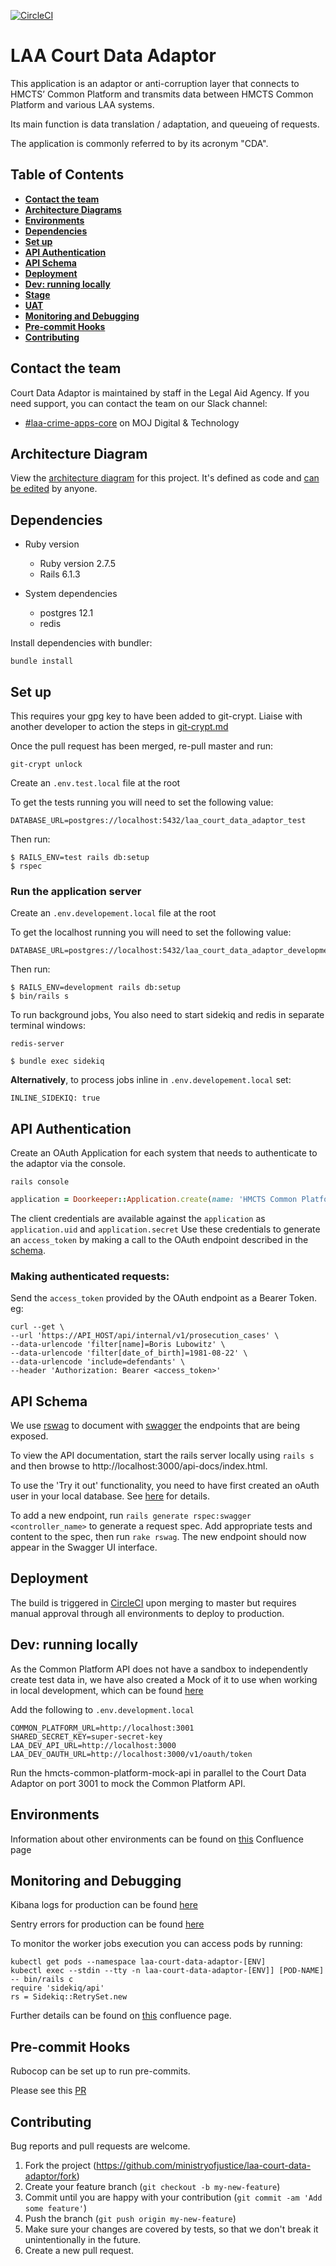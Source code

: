 [![CircleCI](https://circleci.com/gh/ministryofjustice/laa-court-data-adaptor.svg?style=shield)](https://app.circleci.com/pipelines/github/ministryofjustice/laa-court-data-adaptor?branch=master)



# LAA Court Data Adaptor

This application is an adaptor or anti-corruption layer that connects to HMCTS’ Common Platform and transmits data between HMCTS Common Platform and various LAA systems.

Its main function is data translation / adaptation, and queueing of requests.

The application is commonly referred to by its acronym "CDA".

## Table of Contents
- [**Contact the team**](#contact-the-team)
- [**Architecture Diagrams**](#architecture-diagram)
- [**Environments**](#environments)
- [**Dependencies**](#dependencies)
- [**Set up**](#set-up)
- [**API Authentication**](#api-authentication)
- [**API Schema**](#api-schema)
- [**Deployment**](#deployment)
- [**Dev: running locally**](#dev-running-locally)
- [**Stage**](#stage)
- [**UAT**](#uat)
- [**Monitoring and Debugging**](#monitoring-and-debugging)
- [**Pre-commit Hooks**](#pre-commit-hooks)
- [**Contributing**](#contributing)

## Contact the team

Court Data Adaptor is maintained by staff in the Legal Aid Agency. If you need support, you can contact the team on our Slack channel:
- [#laa-crime-apps-core](https://mojdt.slack.com/archives/CT0Q47YCQ) on MOJ Digital & Technology

## Architecture Diagram

View the [architecture diagram](https://structurizr.com/share/55246/diagrams#cda-container) for this project.
It's defined as code and [can be edited](https://github.com/ministryofjustice/laa-architecture-as-code/blob/main/src/main/kotlin/model/CDA.kt) by anyone.

## Dependencies
* Ruby version
    * Ruby version 2.7.5
    * Rails 6.1.3

* System dependencies
    * postgres 12.1
    * redis

Install dependencies with bundler:
```
bundle install
```
## Set up

This requires your gpg key to have been added to git-crypt.  Liaise with another developer to action the steps in [git-crypt.md](docs/git-crypt.md)

Once the pull request has been merged, re-pull master and run:

```
git-crypt unlock
```

Create an `.env.test.local` file at the root

To get the tests running you will need to set the following value:
```
DATABASE_URL=postgres://localhost:5432/laa_court_data_adaptor_test
```
Then run:

```
$ RAILS_ENV=test rails db:setup
$ rspec
```

### Run the application server

Create an `.env.developement.local` file at the root

To get the localhost running you will need to set the following value:
```
DATABASE_URL=postgres://localhost:5432/laa_court_data_adaptor_development
```
Then run:

```
$ RAILS_ENV=development rails db:setup
$ bin/rails s
```

To run background jobs, You also need to start sidekiq and redis in separate terminal windows:

```
redis-server
```

```
$ bundle exec sidekiq
```

**Alternatively**, to process jobs inline in `.env.developement.local` set:
 ```
 INLINE_SIDEKIQ: true
 ```

## API Authentication

Create an OAuth Application for each system that needs to authenticate to the adaptor via the console.
```
rails console
```
```ruby
application = Doorkeeper::Application.create(name: 'HMCTS Common Platform')
```
The client credentials are available against the `application` as `application.uid` and `application.secret`
Use these credentials to generate an `access_token` by making a call to the OAuth endpoint described in the [schema](https://github.com/ministryofjustice/laa-court-data-adaptor/blob/master/schema/schema.md#oauth-endpoints-authentication).


### Making authenticated requests:
Send the `access_token` provided by the OAuth endpoint as a Bearer Token.
eg:
```curl
curl --get \
--url 'https://API_HOST/api/internal/v1/prosecution_cases' \
--data-urlencode 'filter[name]=Boris Lubowitz' \
--data-urlencode 'filter[date_of_birth]=1981-08-22' \
--data-urlencode 'include=defendants' \
--header 'Authorization: Bearer <access_token>'
```

## API Schema

We use [rswag](https://github.com/rswag/rswag) to document with [swagger](https://swagger.io/) the endpoints that are being exposed.

To view the API documentation, start the rails server locally using `rails s` and then browse to http://localhost:3000/api-docs/index.html.

To use the 'Try it out' functionality, you need to have first created an oAuth user in your local database. See [here](https://github.com/ministryofjustice/laa-court-data-adaptor#api-authentication) for details.

To add a new endpoint, run `rails generate rspec:swagger <controller_name>` to generate a request spec. Add appropriate tests and content to the spec, then run `rake rswag`. The new endpoint should now appear in the Swagger UI interface.

## Deployment

The build is triggered in [CircleCI](https://circleci.com/gh/ministryofjustice/laa-court-data-adaptor) upon merging to master but requires manual approval through all environments to deploy to production.

## Dev: running locally
As the Common Platform API does not have a sandbox to independently create test data in, we have also created a Mock of it to use when working in local development, which can be found [here](https://github.com/ministryofjustice/hmcts-common-platform-mock-api/)

Add the following to `.env.development.local`
```
COMMON_PLATFORM_URL=http://localhost:3001
SHARED_SECRET_KEY=super-secret-key
LAA_DEV_API_URL=http://localhost:3000
LAA_DEV_OAUTH_URL=http://localhost:3000/v1/oauth/token
```

Run the hmcts-common-platform-mock-api in parallel to the Court Data Adaptor on port 3001 to mock the Common Platform API.

## Environments
Information about other environments can be found on [this](https://dsdmoj.atlassian.net/wiki/spaces/ASLST/pages/edit-v2/2811068434) Confluence page

## Monitoring and Debugging
Kibana logs for production can be found [here](https://kibana.cloud-platform.service.justice.gov.uk/_plugin/kibana/app/kibana#/discover?_g=(filters:!(),refreshInterval:(pause:!t,value:0),time:(from:now-7d,to:now))&_a=(columns:!(kubernetes.namespace_id,log),filters:!(),index:d4959120-0186-11ec-8311-8b9e5a9c1db5,interval:auto,query:(language:lucene,query:'kubernetes.namespace_name:%20%22laa-court-data-adaptor-prod%22%20'),sort:!(!('@timestamp',desc))))

Sentry errors for production can be found [here](https://sentry.io/organizations/ministryofjustice/issues/?environement=prod&project=5375870)

To monitor the worker jobs execution you can access pods by running:
```
kubectl get pods --namespace laa-court-data-adaptor-[ENV]
kubectl exec --stdin --tty -n laa-court-data-adaptor-[ENV]] [POD-NAME]  -- bin/rails c
require 'sidekiq/api'
rs = Sidekiq::RetrySet.new
```
Further details can be found on [this](https://dsdmoj.atlassian.net/wiki/spaces/ASLST/pages/2697232715/How+to+access+different+environments+-+dev+test+uat+stage+production) confluence page.

## Pre-commit Hooks

Rubocop can be set up to run pre-commits.

Please see this [PR](https://github.com/ministryofjustice/laa-court-data-adaptor/pull/12)


## Contributing

Bug reports and pull requests are welcome.

1. Fork the project (https://github.com/ministryofjustice/laa-court-data-adaptor/fork)
2. Create your feature branch (`git checkout -b my-new-feature`)
3. Commit until you are happy with your contribution (`git commit -am 'Add some feature'`)
4. Push the branch (`git push origin my-new-feature`)
5. Make sure your changes are covered by tests, so that we don't break it unintentionally in the future.
6. Create a new pull request.
